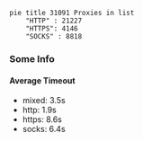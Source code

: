 
```mermaid
pie title 31091 Proxies in list
    "HTTP" : 21227
    "HTTPS": 4146
    "SOCKS" : 8818
```

### Some Info
#### Average Timeout

- mixed: 3.5s
- http: 1.9s
- https: 8.6s
- socks: 6.4s